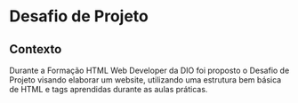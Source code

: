 # Desafio de Projeto

## Contexto

Durante a Formação HTML Web Developer da DIO foi proposto o Desafio de Projeto visando elaborar um website, utilizando uma estrutura bem básica de HTML e tags aprendidas durante as aulas práticas.
